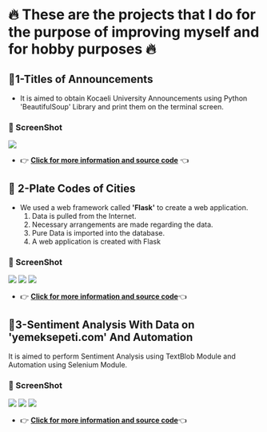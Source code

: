 # :fire: These are the projects that I do for the purpose of improving myself and for hobby purposes :fire:
## :round_pushpin:1-Titles of Announcements
* It is aimed to obtain Kocaeli University Announcements using Python 'BeautifulSoup' Library and print them on the terminal screen.
### :camera_flash: ScreenShot
![](https://github.com/berkay-c/python-web-scraping/raw/master/TitlesofAnnouncements/SS/Screenshot%20from%202021-07-22%2020-11-59.png?raw=true)
*  :point_right: **[Click for more information and source code](https://github.com/berkay-c/python-web-scraping/tree/master/TitlesofAnnouncements)**  :point_left: 

## :round_pushpin: 2-Plate Codes of Cities
 *    We used a web framework called  **'Flask'**  to create a web application.
      1. Data is pulled from the Internet.
      2. Necessary arrangements are made regarding the data.
      3. Pure Data is imported into the database.
      4. A web application is created with Flask

 ### :camera_flash: ScreenShot 
 
 ![](https://github.com/berkay-c/python-web-scraping/raw/master/NamesofCitiesandLicensePlateCodes/SS/DatabaseSS.png?raw=true)
 ![](https://github.com/berkay-c/python-web-scraping/blob/master/NamesofCitiesandLicensePlateCodes/SS/SS10.png?raw=true)
 ![](https://github.com/berkay-c/python-web-scraping/blob/master/NamesofCitiesandLicensePlateCodes/SS/SS13.png?raw=true)
 * :point_right: **[Click for more information and source code](https://github.com/berkay-c/python-web-scraping/tree/master/NamesofCitiesandLicensePlateCodes)**:point_left: 


## :round_pushpin:3-Sentiment Analysis With Data on 'yemeksepeti.com' And Automation
It is aimed to perform Sentiment Analysis using TextBlob Module and Automation using Selenium Module.
### :camera_flash: ScreenShot 
![](https://github.com/berkay-c/sentiment-analysis-with-textblob-and-automation-with-selenium/blob/main/PreBuiltGraphics/BurgerKingPlotThePolarityAndSubjectivity.png?raw=true)
![](https://github.com/berkay-c/sentiment-analysis-with-textblob-and-automation-with-selenium/blob/main/PreBuiltGraphics/BurgerKingGetWordCloud_English.png?raw=true)
![](https://github.com/berkay-c/sentiment-analysis-with-textblob-and-automation-with-selenium/blob/main/PreBuiltGraphics/BurgerKingSentimentAnalysisCounts.png?raw=true)

* :point_right: **[Click for more information and source code](https://github.com/berkay-c/sentiment-analysis-with-textblob-and-automation-with-selenium)**:point_left: 
 
 
